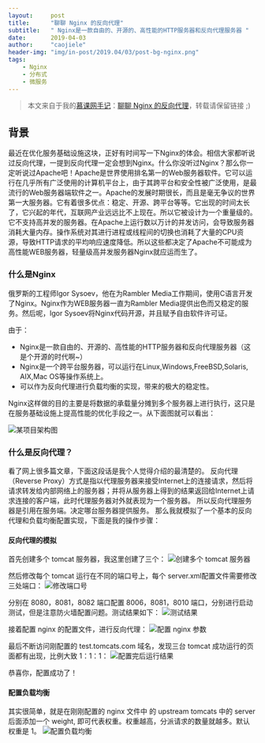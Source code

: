 ```yaml
---
layout:     post
title:      "聊聊 Nginx 的反向代理"
subtitle:   " Nginx是一款自由的、开源的、高性能的HTTP服务器和反向代理服务器 "
date:       2019-04-03
author:     "caojiele"
header-img: "img/in-post/2019.04/03/post-bg-nginx.png"
tags:
    - Nginx
    - 分布式
    - 微服务
---
```


> 本文来自于我的[慕课网手记](https://www.imooc.com/u/4024769)：[聊聊 Nginx 的反向代理](https://www.imooc.com/article/285351)，转载请保留链接 ;)

## 背景

最近在优化服务基础设施这块，正好有时间写一下Nginx的体会。相信大家都听说过反向代理，一提到反向代理一定会想到Nginx。什么你没听过Nginx？那么你一定听说过Apache吧！Apache是世界使用排名第一的Web服务器软件。它可以运行在几乎所有广泛使用的计算机平台上，由于其跨平台和安全性被广泛使用，是最流行的Web服务器端软件之一。Apache的发展时期很长，而且是毫无争议的世界第一大服务器。它有着很多优点：稳定、开源、跨平台等等。它出现的时间太长了，它兴起的年代，互联网产业远远比不上现在。所以它被设计为一个重量级的。它不支持高并发的服务器。在Apache上运行数以万计的并发访问，会导致服务器消耗大量内存。操作系统对其进行进程或线程间的切换也消耗了大量的CPU资源，导致HTTP请求的平均响应速度降低。所以这些都决定了Apache不可能成为高性能WEB服务器，轻量级高并发服务器Nginx就应运而生了。

### 什么是Nginx

俄罗斯的工程师Igor Sysoev，他在为Rambler Media工作期间，使用C语言开发了Nginx。Nginx作为WEB服务器一直为Rambler Media提供出色而又稳定的服务。然后呢，Igor Sysoev将Nginx代码开源，并且赋予自由软件许可证。

由于：
* Nginx是一款自由的、开源的、高性能的HTTP服务器和反向代理服务器（这是个开源的时代啊~）
* Nginx是一个跨平台服务器，可以运行在Linux,Windows,FreeBSD,Solaris, AIX,Mac OS等操作系统上。
* 可以作为反向代理进行负载均衡的实现，带来的极大的稳定性。

Nginx这样做的目的主要是将数据的承载量分摊到多个服务器上进行执行，这只是在服务基础设施上提高性能的优化手段之一。从下面图就可以看出：

![某项目架构图](http://upload-images.jianshu.io/upload_images/6039661-806926052db56ecd.png?imageMogr2/auto-orient/strip%7CimageView2/2/w/1240)


### 什么是反向代理？

看了网上很多篇文章，下面这段话是我个人觉得介绍的最清楚的。
反向代理（Reverse Proxy）方式是指以代理服务器来接受Internet上的连接请求，然后将请求转发给内部网络上的服务器；并将从服务器上得到的结果返回给Internet上请求连接的客户端，此时代理服务器对外就表现为一个服务器。
所以反向代理服务器是引用在服务端。决定哪台服务器提供服务。
那么我就模拟了一个基本的反向代理和负载均衡配置实现，下面是我的操作步骤：

#### 反向代理的模拟

首先创建多个 tomcat 服务器，我这里创建了三个：
![创建多个 tomcat 服务器](http://upload-images.jianshu.io/upload_images/6039661-9ca469e0e281d6ab.png?imageMogr2/auto-orient/strip%7CimageView2/2/w/1240)

然后修改每个 tomcat 运行在不同的端口号上，每个 server.xml配置文件需要修改三处端口：
![修改端口号](http://upload-images.jianshu.io/upload_images/6039661-be2e7e73b85dd9e4.png?imageMogr2/auto-orient/strip%7CimageView2/2/w/1240)

分别在 8080，8081，8082 端口配置 8006，8081，8010 端口，分别进行启动测试，但是注意防火墙配置问题。测试结果如下：
![测试结果](http://upload-images.jianshu.io/upload_images/6039661-14ecdfcfa4d3b614.png?imageMogr2/auto-orient/strip%7CimageView2/2/w/1240)

接着配置 nginx 的配置文件，进行反向代理：
![配置 nginx 参数](http://upload-images.jianshu.io/upload_images/6039661-fa75da805bf38043.png?imageMogr2/auto-orient/strip%7CimageView2/2/w/1240)

最后不断访问刚配置的 test.tomcats.com 域名，发现三台 tomcat 成功运行的页面都有出现，比例大致 1：1：1：
![配置完后运行结果](http://upload-images.jianshu.io/upload_images/6039661-dd6e23b6d4e3d24b.png?imageMogr2/auto-orient/strip%7CimageView2/2/w/1240)

恭喜你，配置成功了！

#### 配置负载均衡

其实很简单，就是在刚刚配置的 nginx 文件中 的 upstream tomcats 中的 server 后面添加一个 weight, 即可代表权重。权重越高，分派请求的数量就越多。默认权重是 1。
![配置负载均衡](http://upload-images.jianshu.io/upload_images/6039661-bf6d456161fce6bb.png?imageMogr2/auto-orient/strip%7CimageView2/2/w/1240)
